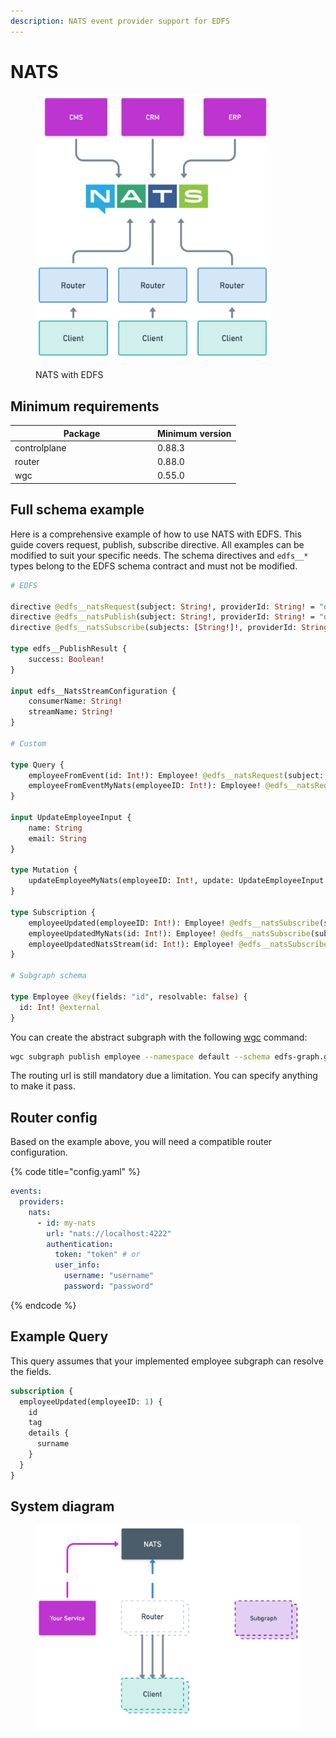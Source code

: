 ```yaml
---
description: NATS event provider support for EDFS
---
```


# NATS

<figure><img src="../../../.gitbook/assets/image (114).png" alt="" width="375"><figcaption><p>NATS with EDFS</p></figcaption></figure>

## Minimum requirements

<table><thead><tr><th width="214">Package</th><th>Minimum version</th></tr></thead><tbody><tr><td>controlplane</td><td>0.88.3</td></tr><tr><td>router</td><td>0.88.0</td></tr><tr><td>wgc</td><td>0.55.0</td></tr></tbody></table>

## Full schema example

Here is a comprehensive example of how to use NATS with EDFS. This guide covers request, publish, subscribe directive. All examples can be modified to suit your specific needs. The schema directives and `edfs__*` types belong to the EDFS schema contract and must not be modified.

```graphql
# EDFS

directive @edfs__natsRequest(subject: String!, providerId: String! = "default") on FIELD_DEFINITION
directive @edfs__natsPublish(subject: String!, providerId: String! = "default") on FIELD_DEFINITION
directive @edfs__natsSubscribe(subjects: [String!]!, providerId: String! = "default", streamConfiguration: edfs__NatsStreamConfiguration) on FIELD_DEFINITION

type edfs__PublishResult {
    success: Boolean!
}

input edfs__NatsStreamConfiguration {
    consumerName: String!
    streamName: String!
}

# Custom

type Query {
    employeeFromEvent(id: Int!): Employee! @edfs__natsRequest(subject: "getEmployee.{{ args.id }}", providerId: "my-nats")
    employeeFromEventMyNats(employeeID: Int!): Employee! @edfs__natsRequest(subject: "getEmployeeMyNats.{{ args.employeeID }}", providerId: "my-nats")
}

input UpdateEmployeeInput {
    name: String
    email: String
}

type Mutation {
    updateEmployeeMyNats(employeeID: Int!, update: UpdateEmployeeInput!): edfs__PublishResult! @edfs__natsPublish(subject: "employeeUpdatedMyNats.{{ args.employeeID }}", providerId: "my-nats")
}

type Subscription {
    employeeUpdated(employeeID: Int!): Employee! @edfs__natsSubscribe(subjects: ["employeeUpdated.{{ args.employeeID }}"])
    employeeUpdatedMyNats(id: Int!): Employee! @edfs__natsSubscribe(subjects: ["employeeUpdatedMyNats.{{ args.id }}", "employeeUpdatedMyNatsTwo.{{ args.id }}"], providerId: "my-nats")
    employeeUpdatedNatsStream(id: Int!): Employee! @edfs__natsSubscribe(subjects: ["employeeUpdated.{{ args.id }}"], streamConfiguration: { consumerName: "consumerName", streamName: "streamName"}, providerId: "my-nats")
}

# Subgraph schema

type Employee @key(fields: "id", resolvable: false) {
  id: Int! @external
}
```

You can create the abstract subgraph with the following [wgc](../../../cli/intro.md) command:

```bash
wgc subgraph publish employee --namespace default --schema edfs-graph.graphqls --routing-url http://localhost:4004/graphql
```

The routing url is still mandatory due a limitation. You can specify anything to make it pass.

## Router config

Based on the example above, you will need a compatible router configuration.

{% code title="config.yaml" %}
```yaml
events:
  providers:
    nats:
      - id: my-nats
        url: "nats://localhost:4222"
        authentication: 
          token: "token" # or
          user_info: 
            username: "username"
            password: "password"
```
{% endcode %}

## Example Query

This query assumes that your implemented employee subgraph can resolve the fields.

```graphql
subscription {
  employeeUpdated(employeeID: 1) {
    id
    tag
    details {
      surname
    }
  }
}
```

## System diagram

<figure><img src="../../../.gitbook/assets/image.png" alt=""><figcaption></figcaption></figure>
